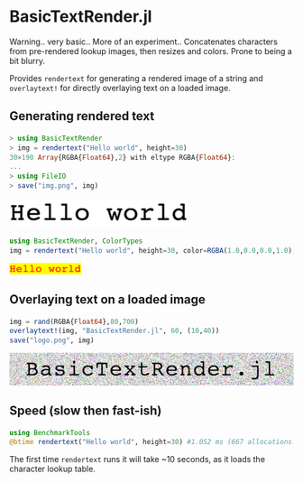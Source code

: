 # BasicTextRender.jl

Warning.. very basic.. More of an experiment..
Concatenates characters from pre-rendered lookup images, then resizes and colors.
Prone to being a bit blurry.

Provides `rendertext` for generating a rendered image of a string and
`overlaytext!` for directly overlaying text on a loaded image.

## Generating rendered text
```julia
> using BasicTextRender
> img = rendertext("Hello world", height=30)
30×190 Array{RGBA{Float64},2} with eltype RGBA{Float64}:
...
> using FileIO
> save("img.png", img)
```
![img](img.png)


```julia
using BasicTextRender, ColorTypes
img = rendertext("Hello world", height=30, color=RGBA(1.0,0.0,0.0,1.0), backgroundColor=RGBA(1.0,1.0,0.0,1.0))
```
![img](img2.png)


## Overlaying text on a loaded image

```julia
img = rand(RGBA{Float64},80,700)
overlaytext!(img, "BasicTextRender.jl", 60, (10,40))
save("logo.png", img)
```
![logo](logo.png)

## Speed (slow then fast-ish)
```julia
using BenchmarkTools
@btime rendertext("Hello world", height=30) #1.052 ms (667 allocations: 2.20 MiB)
```
The first time `rendertext` runs it will take ~10 seconds, as it loads the character lookup table.
